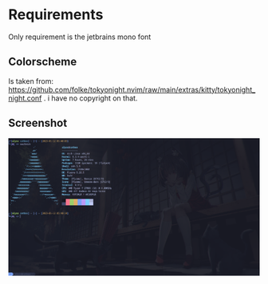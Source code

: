 # Requirements
Only requirement is the jetbrains mono font

## Colorscheme
Is taken from: https://github.com/folke/tokyonight.nvim/raw/main/extras/kitty/tokyonight_night.conf .
i have no copyright on that.

## Screenshot
![Screenshot of my Kitty console with neofetch](https://github.com/Miyuki0010/config-files/blob/main/kitty/Screenshot_20230112_174049.png "Screenshot")
